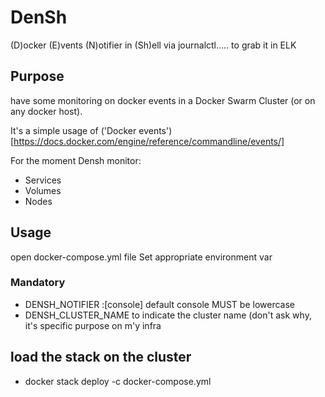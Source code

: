 # DenSh

(D)ocker (E)vents (N)otifier in (Sh)ell via journalctl..... to grab it in ELK

## Purpose 
have some monitoring on docker events in a Docker Swarm Cluster (or on any docker host).

It's a simple usage of ('Docker events')[https://docs.docker.com/engine/reference/commandline/events/]

For the moment Densh monitor:
- Services
- Volumes
- Nodes


## Usage 
open docker-compose.yml file 
Set appropriate environment var 

### Mandatory
- DENSH_NOTIFIER :[console] default console  MUST be lowercase
- DENSH_CLUSTER_NAME to indicate the cluster name  (don't ask why, it's specific purpose on m'y infra

## load the stack on the cluster
- docker stack deploy -c docker-compose.yml

